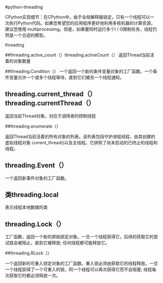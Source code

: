 #python-threading

CPython实现细节：在CPython中，由于全局解释器锁定，只有一个线程可以一次执行Python代码。如果您希望您的应用程序更好地利用多核机器的计算资源，建议您使用 multiprocessing。但是，如果要同时运行多个I / O限制任务，线程仍然是一个合适的模型。


threading

##threading.active_count（）threading.activeCount（）
返回Thread当前活着的对象数量

##threading.Condition（）
一个返回一个新的条件变量对象的工厂函数。一个条件变量允许一个或多个线程等待，直到它们被另一个线程通知。

## threading.current_thread（）threading.currentThread（）


返回当前Thread对象，对应于调用者的控制线程

##threading.enumerate（）

返回Thread当前活着的所有对象的列表。该列表包括守护进程线程，由其创建的虚拟线程对象 current_thread()以及主线程。它排除了尚未启动的已终止的线程和线程。


## threading.Event（）

一个返回新事件对象的工厂函数。

## 类threading.local
表示线程本地数据的类

## threading.Lock（）
工厂函数，返回一个新的原始锁定对象。一旦一个线程获得它，后续的获取它的尝试就会被阻止，直到它被释放; 任何线程都可能释放它。

##threading.RLock（）

一个返回新的可重入锁定对象的工厂函数。重入锁必须由获取它的线程释放。一旦一个线程获得了一个可重入的锁，同一个线程可以再次获得它而不会阻塞; 线程每次获取它时都必须释放一次。
















